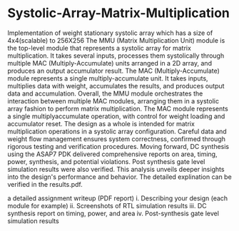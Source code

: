 # Systolic-Array-Matrix-Multiplication
Implementation of weight stationary systolic array which has a size of 4x4(scalable) to 256X256
The MMU (Matrix Multiplication Unit) module is the top-level module that represents a systolic array for
matrix multiplication. It takes several inputs, processes them systolically through multiple MAC (Multiply-Accumulate)
units arranged in a 2D array, and produces an output accumulator result.
The MAC (Multiply-Accumulate) module represents a single multiply-accumulate unit. It takes inputs,
multiplies data with weight, accumulates the results, and produces output data and accumulation. Overall,
the MMU module orchestrates the interaction between multiple MAC modules, arranging them in a
systolic array fashion to perform matrix multiplication. The MAC module represents a single multiplyaccumulate operation, with control for weight loading and accumulator reset. The design as a whole is intended for matrix multiplication operations in a systolic array configuration. Careful data and weight flow management ensures system correctness, confirmed through rigorous testing and verification procedures. Moving forward, DC synthesis using the ASAP7 PDK delivered comprehensive reports on area, timing, power, synthesis, and potential violations. Post synthesis gate level simulation results were also verified. This analysis unveils deeper insights into the design's performance and behavior. The detailed explination can be verified in the results.pdf. 

a detailed assignment writeup (PDF report)
i. Describing your design (each module for example)
ii. Screenshots of RTL simulation results
iii. DC synthesis report on timing, power, and area
iv. Post-synthesis gate level simulation results
